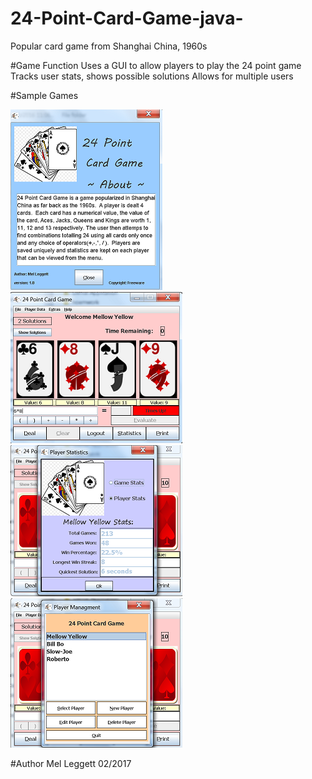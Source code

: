 # 24-Point-Card-Game-java-
Popular card game from Shanghai China, 1960s

#Game Function
Uses a GUI to allow players to play the 24 point game
Tracks user stats, shows possible solutions
Allows for multiple users

#Sample Games

<img src="images/a.PNG" alt="About the Game"/>

<img src="images/1.PNG" alt="In Game Play"/>

<img src="images/2.PNG" alt="Player Statistics"/>

<img src="images/3.PNG" alt="Multiple User Support"/>

#Author
Mel Leggett 02/2017
